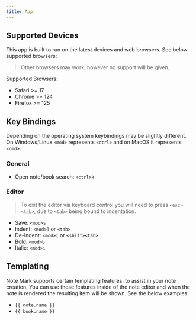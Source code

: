 ```yaml
---
title: App
---
```


## Supported Devices
This app is built to run on the latest devices and web browsers. See below supported browsers:

> Other browsers may work, however no support will be given.

Supported Browsers:

- Safari >= 17
- Chrome >= 124
- Firefox >= 125

## Key Bindings
Depending on the operating system keybindings may be slightly different. On Windows/Linux `<mod>` represents `<ctrl>` and on MacOS it represents `<cmd>`.

### General
- Open note/book search: `<ctrl>k`

### Editor

> To exit the editor via keyboard control you will need to press `<esc><tab>`, due to `<tab>` being bound to indentation.

- Save: `<mod>s`
- Indent: `<mod>]` or `<tab>`
- De-Indent: `<mod>[` or `<shift><tab>`
- Bold: `<mod>b`
- Italic: `<mod>i`

## Templating
Note Mark supports certain templating features; to assist in your note creation. You can use these features inside of the note editor and when the note is rendered the resulting item will be shown. See the below examples:

- `{{ note.name }}`
- `{{ book.name }}`
